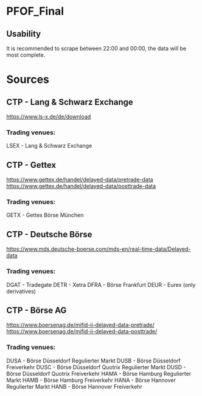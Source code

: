 # PFOF_Final

## Usability
It is recommended to scrape between 22:00 and 00:00, the data will be most complete.




# Sources

## CTP - Lang & Schwarz Exchange
https://www.ls-x.de/de/download
### Trading venues:
LSEX - Lang & Schwarz Exchange

## CTP - Gettex
https://www.gettex.de/handel/delayed-data/pretrade-data
https://www.gettex.de/handel/delayed-data/posttrade-data
### Trading venues:
GETX - Gettex Börse München

## CTP - Deutsche Börse
https://www.mds.deutsche-boerse.com/mds-en/real-time-data/Delayed-data
### Trading venues:
DGAT - Tradegate
DETR - Xetra
DFRA - Börse Frankfurt
DEUR - Eurex (only derivatives)

## CTP - Börse AG
https://www.boersenag.de/mifid-ii-delayed-data-pretrade/
https://www.boersenag.de/mifid-ii-delayed-data-posttrade/
### Trading venues:
DUSA - Börse Düsseldorf Regulierter Markt
DUSB - Börse Düsseldorf Freiverkehr
DUSC - Börse Düsseldorf Quotrix Regulierter Markt
DUSD - Börse Düsseldorf Quotrix Freiverkehr
HAMA - Börse Hamburg Regulierter Markt
HAMB - Börse Hamburg Freiverkehr
HANA - Börse Hannover Regulierter Markt
HANB - Börse Hannover Freiverkehr
